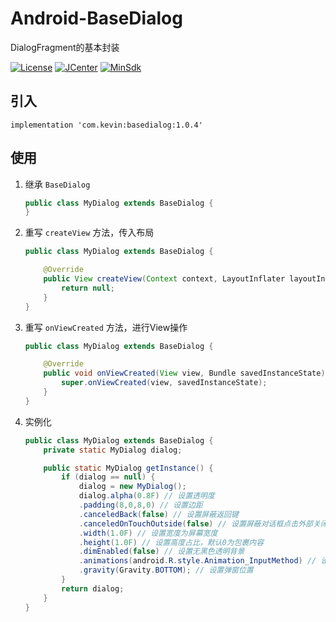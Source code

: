 # Android-BaseDialog
DialogFragment的基本封装

[![License](https://img.shields.io/badge/License%20-Apache%202-337ab7.svg?style=flat-square)](https://www.apache.org/licenses/LICENSE-2.0)
[![JCenter](https://img.shields.io/badge/%20JCenter%20-1.0.4-5bc0de.svg?style=flat-square)](https://bintray.com/xuehuayous/maven/Android-BaseDialog/_latestVersion)
[![MinSdk](https://img.shields.io/badge/%20MinSdk%20-%2014%2B%20-f0ad4e.svg?style=flat-square)](https://android-arsenal.com/api?level=14)

## 引入

```
implementation 'com.kevin:basedialog:1.0.4'
```

## 使用

1. 继承 `BaseDialog`

    ```java
    public class MyDialog extends BaseDialog {
    }
    ```
    
2. 重写 `createView` 方法，传入布局

    ```java
    public class MyDialog extends BaseDialog {
    
        @Override
        public View createView(Context context, LayoutInflater layoutInflater, ViewGroup viewGroup) {
            return null;
        }
    }
    ```

3. 重写 `onViewCreated` 方法，进行View操作

    ```java
    public class MyDialog extends BaseDialog {   
    
        @Override
        public void onViewCreated(View view, Bundle savedInstanceState) {
            super.onViewCreated(view, savedInstanceState);
        }
    }
    ```
    
4. 实例化

    ```java
    public class MyDialog extends BaseDialog {   
        private static MyDialog dialog;
    
        public static MyDialog getInstance() {
            if (dialog == null) {
                dialog = new MyDialog();
                dialog.alpha(0.8F) // 设置透明度
                .padding(8,0,8,0) // 设置边距
                .canceledBack(false) // 设置屏蔽返回键
                .canceledOnTouchOutside(false) // 设置屏蔽对话框点击外部关闭
                .width(1.0F) // 设置宽度为屏幕宽度
                .height(1.0F) // 设置高度占比，默认0为包裹内容
                .dimEnabled(false) // 设置无黑色透明背景
                .animations(android.R.style.Animation_InputMethod) // 设置动画
                .gravity(Gravity.BOTTOM); // 设置弹窗位置
            }
            return dialog;
        }
    }
    ```